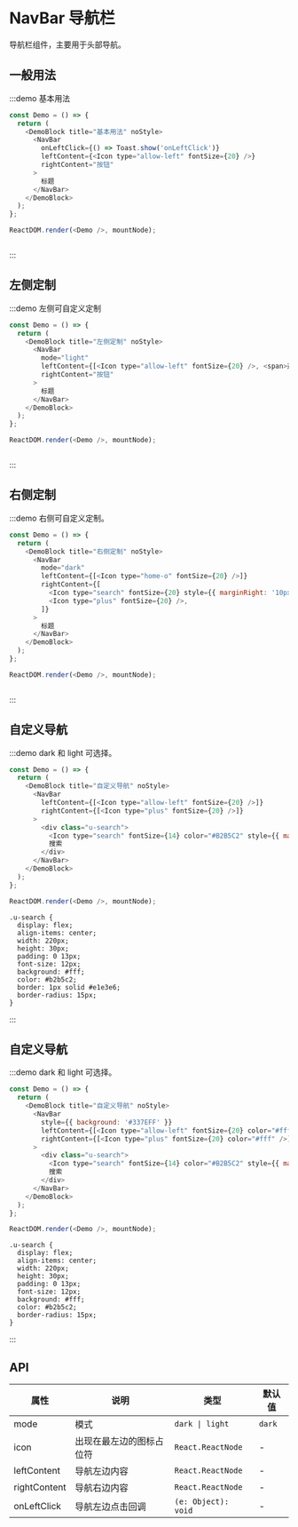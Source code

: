 # NavBar 导航栏

导航栏组件，主要用于头部导航。

## 一般用法

:::demo 基本用法

```js
const Demo = () => {
  return (
    <DemoBlock title="基本用法" noStyle>
      <NavBar
        onLeftClick={() => Toast.show('onLeftClick')}
        leftContent={<Icon type="allow-left" fontSize={20} />}
        rightContent="按钮"
      >
        标题
      </NavBar>
    </DemoBlock>
  );
};

ReactDOM.render(<Demo />, mountNode);
```

```less
```

:::

## 左侧定制

:::demo 左侧可自定义定制

```js
const Demo = () => {
  return (
    <DemoBlock title="左侧定制" noStyle>
      <NavBar
        mode="light"
        leftContent={[<Icon type="allow-left" fontSize={20} />, <span>返回</span>]}
        rightContent="按钮"
      >
        标题
      </NavBar>
    </DemoBlock>
  );
};

ReactDOM.render(<Demo />, mountNode);
```

```less
```

:::

## 右侧定制

:::demo 右侧可自定义定制。

```js
const Demo = () => {
  return (
    <DemoBlock title="右侧定制" noStyle>
      <NavBar
        mode="dark"
        leftContent={[<Icon type="home-o" fontSize={20} />]}
        rightContent={[
          <Icon type="search" fontSize={20} style={{ marginRight: '10px' }} />,
          <Icon type="plus" fontSize={20} />,
        ]}
      >
        标题
      </NavBar>
    </DemoBlock>
  );
};

ReactDOM.render(<Demo />, mountNode);
```

```less
```

:::

## 自定义导航

:::demo dark 和 light 可选择。

```js
const Demo = () => {
  return (
    <DemoBlock title="自定义导航" noStyle>
      <NavBar
        leftContent={[<Icon type="allow-left" fontSize={20} />]}
        rightContent={[<Icon type="plus" fontSize={20} />]}
      >
        <div class="u-search">
          <Icon type="search" fontSize={14} color="#B2B5C2" style={{ marginRight: '5px' }} />
          搜索
        </div>
      </NavBar>
    </DemoBlock>
  );
};

ReactDOM.render(<Demo />, mountNode);
```

```less
.u-search {
  display: flex;
  align-items: center;
  width: 220px;
  height: 30px;
  padding: 0 13px;
  font-size: 12px;
  background: #fff;
  color: #b2b5c2;
  border: 1px solid #e1e3e6;
  border-radius: 15px;
}
```

:::

## 自定义导航

:::demo dark 和 light 可选择。

```js
const Demo = () => {
  return (
    <DemoBlock title="自定义导航" noStyle>
      <NavBar
        style={{ background: '#337EFF' }}
        leftContent={[<Icon type="allow-left" fontSize={20} color="#fff" />]}
        rightContent={[<Icon type="plus" fontSize={20} color="#fff" />]}
      >
        <div class="u-search">
          <Icon type="search" fontSize={14} color="#B2B5C2" style={{ marginRight: '4px' }} />
          搜索
        </div>
      </NavBar>
    </DemoBlock>
  );
};

ReactDOM.render(<Demo />, mountNode);
```

```less
.u-search {
  display: flex;
  align-items: center;
  width: 220px;
  height: 30px;
  padding: 0 13px;
  font-size: 12px;
  background: #fff;
  color: #b2b5c2;
  border-radius: 15px;
}
```

:::

## API

| 属性         | 说明                     | 类型                | 默认值 |
| ------------ | ------------------------ | ------------------- | ------ |
| mode         | 模式                     | `dark \| light`     | `dark` |
| icon         | 出现在最左边的图标占位符 | `React.ReactNode`   | -      |
| leftContent  | 导航左边内容             | `React.ReactNode`   | -      |
| rightContent | 导航右边内容             | `React.ReactNode`   | -      |
| onLeftClick  | 导航左边点击回调         | `(e: Object): void` | -      |
